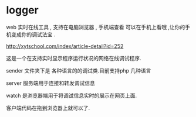 # logger
web 实时在线工具 , 支持在电脑浏览器  , 手机端查看 可以在手机上看哦 ,让你的手机变成你的调试法宝 .

 http://xytschool.com/index/article-detail?id=252
 
 这是一个在支持实时显示程序运行状况的网络在线调试程序.

sender 文件夹下是 各种语言的的调试类.目前支持php 几种语言

server 服务端用于连接和转发调试信息

watch  是浏览器端用于将调试信息实时的展示在网页上面.

客户端代码在拖到浏览器上就可以了.

